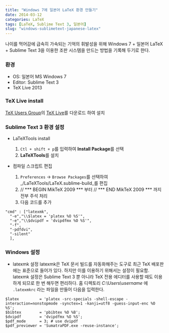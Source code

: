 ```yaml
---
title: "Windows 7에 일본어 LaTeX 환경 만들기"
date: 2014-03-12
categories: LaTeX
tags: [LaTeX, Sublime Text 3, 일본어]
slug: "windows-sublimetext-japanese-latex"
---
```


나이를 먹어감에 급속히 가속되는 기억의 휘발성을 위해 Windows 7 + 일본어 LaTeX + Sublime Text 3을 이용한 조판 시스템을 만드는 방법을 기록해 두기로 한다.


### 환경
* OS: 일본어 MS Windows 7 
* Editor: Sublime Text 3
* TeX Live 2013

### TeX Live install
[TeX Users Group](http://www.tug.org)의 [TeX Live](http://www.tug.org/texlive/)를 다운로드 하여 설치

### Sublime Text 3 환경 설정
* LaTeXTools install
  1. `Ctl + shift + p`를 입력하여 **Install Package**를 선택
  2. **LaTeXTools**를 설치

* 컴파일 스크립트 편집
  1. `Preferences` -> `Browse Packages`를 선택하여 _/LaTeXTools/LaTeX.sublime-build_를 편집
  2. // *** BEGIN MikTeX 2009 *** 부터 // *** END MikTeX 2009 *** 까지 전부 주석 처리
  3. 다음 코드를 추가

```
"cmd" : ["latexmk",
  "-e","\\$latex = 'platex %O %S'",
  "-e","\\$dvipdf = 'dvipdfmx %O %S'",
  "-f",
  "-pdfdvi",
  "-silent"
  ],
```

### Windows 설정
* latexmk 설정
latexmk은 TeX 문서 빌드를 자동화해주는 도구로 최근 TeX 배포판에는 표준으로 들어가 있다. 하지만 이를 이용하기 위해서는 설정이 필요함. 
latexmk 설정은 Sublime Text 3 뿐 아니라 TeX 전용 에디터를 사용할 때도 이용하게 되므로 한 번 해두면 편리하다.
홈 디렉토리 _C:\Users\username_ 에 `.latexmkrc` 라는 파일을 만들어 다음을 입력한다.

```
$latex         = 'platex -src-specials -shell-escape -interaction=nonstopmode -synctex=1 -kanji=utf8 -guess-input-enc %O %S';
$bibtex        = 'pbibtex %O %B';
$dvipdf        = 'dvipdfmx %O %S';
$pdf_mode      = 3; # use dvipdf
$pdf_previewer = 'SumatraPDF.exe -reuse-instance';
```